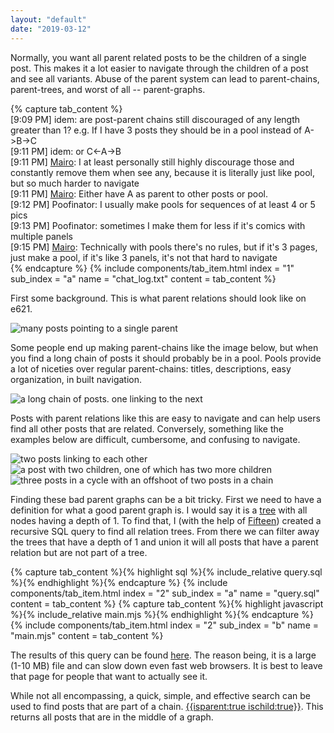 ```yaml
---
layout: "default"
date: "2019-03-12"
---
```


<!---
TODO all the images in this post should be replaced with SVGs
-->

Normally, you want all parent related posts to be the children of a single post. This makes it a lot easier to navigate through the children of a post and see all variants. Abuse of the parent system can lead to parent-chains, parent-trees, and worst of all -- parent-graphs.

<div class="tab-wrapper">
	{% capture tab_content %}
	<div class="chat_log">
		<div>[9:09 PM] idem: are post-parent chains still discouraged of any length greater than 1? e.g. If I have 3 posts they should be in a pool instead of A->B->C </div>
		<div>[9:11 PM] idem: or C<-A->B</div>
		<div>[9:11 PM] <a href="https://e621.net/users/38571">Mairo</a>: I at least personally still highly discourage those and constantly remove them when see any, because it is literally just like pool, but so much harder to navigate</div>
		<div>[9:11 PM] <a href="https://e621.net/users/38571">Mairo</a>: Either have A as parent to other posts or pool.</div>
		<div>[9:12 PM] Poofinator: I usually make pools for sequences of at least 4 or 5 pics </div>
		<div>[9:13 PM] Poofinator: sometimes I make them for less if it's comics with multiple panels</div>
		<div>[9:15 PM] <a href="https://e621.net/users/38571">Mairo</a>: Technically with pools there's no rules, but if it's 3 pages, just make a pool, if it's like 3 panels, it's not that hard to navigate</div>
	</div>
	{% endcapture %}
	{% include components/tab_item.html 
		index = "1" sub_index = "a"
		name = "chat_log.txt"
		content = tab_content
	%}
</div>

First some background. This is what parent relations should look like on e621.

<img class="small-img" src="optimal_tree.png" alt="many posts pointing to a single parent">

Some people end up making parent-chains like the image below, but when you find a long chain of posts it should probably be in a pool. Pools provide a lot of niceties over regular parent-chains: titles, descriptions, easy organization, in built navigation.

<img class="small-img" src="should_be_a_pool.png" alt="a long chain of posts. one linking to the next">

Posts with parent relations like this are easy to navigate and can help users find all other posts that are related. Conversely, something like the examples below are difficult, cumbersome, and confusing to navigate.

<img class="small-img" src="cyclic1.png" alt="two posts linking to each other">
<img class="small-img" src="tree2.png" alt="a post with two children, one of which has two more children">
<img class="small-img" src="cyclic2.png" alt="three posts in a cycle with an offshoot of two posts in a chain">

Finding these bad parent graphs can be a bit tricky. First we need to have a definition for what a good parent graph is. I would say it is a [tree](https://en.wikipedia.org/wiki/Tree_(graph_theory)) with all nodes having a depth of 1. To find that, I (with the help of [Fifteen](https://e621.net/users/38394)) created a recursive SQL query to find all relation trees. From there we can filter away the trees that have a depth of 1 and union it will all posts that have a parent relation but are not part of a tree.

<div class="tab-wrapper">
	{% capture tab_content %}{% highlight sql %}{%
		include_relative query.sql
	%}{% endhighlight %}{% endcapture %}
	{% include components/tab_item.html 
		index = "2" sub_index = "a"
		name = "query.sql"
		content = tab_content
	%}
	{% capture tab_content %}{% highlight javascript %}{%
		include_relative main.mjs
	%}{% endhighlight %}{% endcapture %}
	{% include components/tab_item.html 
		index = "2" sub_index = "b"
		name = "main.mjs"
		content = tab_content
	%}
</div>

The results of this query can be found [here](./bad_relations.generated.html). The reason being, it is a large (1-10 MB) file and can slow down even fast web browsers. It is best to leave that page for people that want to actually see it.

While not all encompassing, a quick, simple, and effective search can be used to find posts that are part of a chain. <a href="https://e621.net/post?tags=isparent%3Atrue+ischild%3Atrue">\{\{isparent:true ischild:true\}\}</a>. This returns all posts that are in the middle of a graph.